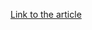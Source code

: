 [Link to the article](https://blog.cloudflare.com/simplifying-ncmec-reporting-with-cloudflare-workflows/)
